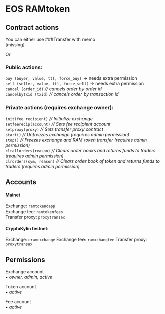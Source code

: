 # EOS RAMtoken
## Contract actions
  
You can either use
###Transfer with memo  
[missing]


Or 
### Public actions:  
`buy (buyer, value, ttl, force_buy)`  -> needs extra permission  
`sell (seller, value, ttl, force_sell)`   -> needs extra permission  
`cancel (order_id)`   *// cancels order by order id*  
`cancelbytxid (txid)` *// cancels order by transaction id*  

### Private actions (requires exchange owner):  

`init(fee_recipient)`		*// Initialize exchange*  
`setfeerecip(account)`	*// Sets fee recipient account*  
`setproxy(proxy)`			*// Sets transfer proxy contract*  
`start()`					*// Unfreezes exchange (requires admin permission)*  
`stop()`					*// Freezes exchange and RAM token transfer (requires admin permission)*  
`clrallorders(reason)`	 *// Clears order books and returns funds to traders (requires admin permission)*  
`clrorders(sym, reason)`	*// Clears order book of token and returns funds to traders (requires admin permission)*  


## Accounts

#### Mainet
Exchange: `ramtokendapp`  
Exchange fee: `ramtokenfees`  
Transfer proxy: `proxytransax`  


#### CryptoKylin testnet:
Exchange: `eramexchange`
Exchange fee: `ramxchangfee`
Transfer proxy: `proxytransax`


## Permissions  

Exchange account  
*• owner, admin, active* 
  
Token account  
*• active*  
  
Fee account  
*• active*  

